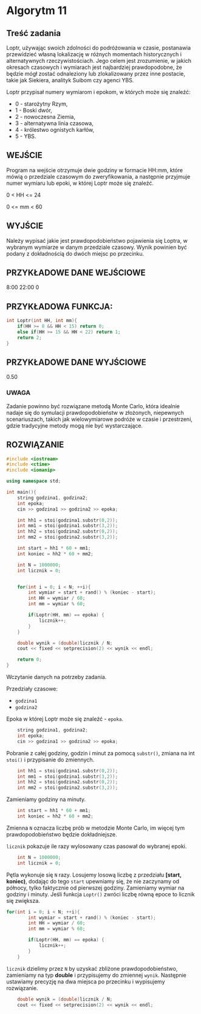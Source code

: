 # Algorytm 11

## Treść zadania


Loptr, używając swoich zdolności do podróżowania w czasie, postanawia przewidzieć własną lokalizację w różnych momentach historycznych i alternatywnych rzeczywistościach. Jego celem jest zrozumienie, w jakich okresach czasowych i wymiarach jest najbardziej prawdopodobne, że będzie mógł zostać odnaleziony lub zlokalizowany przez inne postacie, takie jak Siekiera, analityk Suibom czy agenci YBS.


Loptr przypisał numery wymiarom i epokom, w których może się znaleźć:
- 0 - starożytny Rzym,
- 1 - Boski dwór,
- 2 - nowoczesna Ziemia,
- 3 - alternatywna linia czasowa,
- 4 - królestwo ognistych karłów,
- 5 - YBS.


## WEJŚCIE


Program na wejście otrzymuje dwie godziny w formacie HH:mm, które mówią o przedziale czasowym do zweryfikowania, a następnie przyjmuje numer wymiaru lub epoki, w której Loptr może się znaleźć.


0 < HH <= 24


0 <= mm < 60

## WYJŚCIE


Należy wypisać jakie jest prawdopodobieństwo pojawienia się Loptra, w wybranym wymiarze w danym przedziale czasowy. Wynik powinien być podany z dokładnością do dwóch miejsc po przecinku.


## PRZYKŁADOWE DANE WEJŚCIOWE


8:00
22:00
0


## PRZYKŁADOWA FUNKCJA:
```cpp
int Loptr(int HH, int mm){
	if(HH >= 8 && HH < 15) return 0;
	else if(HH >= 15 && HH < 22) return 1;
	return 2;
}
```

## PRZYKŁADOWE DANE WYJŚCIOWE


0.50


### UWAGA


Zadanie powinno być rozwiązane metodą Monte Carlo, która idealnie nadaje się do symulacji prawdopodobieństw w złożonych, niepewnych scenariuszach, takich jak wielowymiarowe podróże w czasie i przestrzeni, gdzie tradycyjne metody mogą nie być wystarczające.


## ROZWIĄZANIE
```cpp
#include <iostream> 
#include <ctime>
#include <iomanip>

using namespace std;

int main(){
    string godzina1, godzina2;
    int epoka;
    cin >> godzina1 >> godzina2 >> epoka;

    int hh1 = stoi(godzina1.substr(0,2));
    int mm1 = stoi(godzina1.substr(3,2));
    int hh2 = stoi(godzina2.substr(0,2));
    int mm2 = stoi(godzina2.substr(3,2));

    int start = hh1 * 60 + mm1;
    int koniec = hh2 * 60 + mm2;

    int N = 1000000;
    int licznik = 0;


    for(int i = 0; i < N; ++i){
        int wymiar = start + rand() % (koniec - start);
        int HH = wymiar / 60;
        int mm = wymiar % 60;

        if(Loptr(HH, mm) == epoka) {
            licznik++;
        }
    }

    double wynik = (double)licznik / N;
    cout << fixed << setprecision(2) << wynik << endl;

    return 0;
}
```


Wczytanie danych na potrzeby zadania.


Przedziały czasowe:
- `godzina1`
- `godzina2`


Epoka w której Loptr może się znaleźć - `epoka`.
```cpp
    string godzina1, godzina2;
    int epoka;
    cin >> godzina1 >> godzina2 >> epoka;
```

Pobranie z całej godziny, godzin i minut za pomocą `substr()`, zmiana na int `stoi()` i przypisanie do zmiennych.
```cpp
    int hh1 = stoi(godzina1.substr(0,2));
    int mm1 = stoi(godzina1.substr(3,2));
    int hh2 = stoi(godzina2.substr(0,2));
    int mm2 = stoi(godzina2.substr(3,2));
```
Zamieniamy godziny na minuty.
```cpp
    int start = hh1 * 60 + mm1;
    int koniec = hh2 * 60 + mm2;
```
Zmienna `N` oznacza liczbę prób w metodzie Monte Carlo, im więcej tym prawdopodobieństwo będzie dokładniejsze.


`licznik` pokazuje ile razy wylosowany czas pasował do wybranej epoki.
```cpp
    int N = 1000000;
    int licznik = 0;
```
Pętla wykonuje się `N` razy. Losujemy losową liczbę z przedziału **[start, koniec)**, dodając do tego `start` upewniamy się, że nie zaczynamy od północy, tylko faktycznie od pierwszej godziny. Zamieniamy wymiar na godziny i minuty. Jeśli funkcja `Loptr()` zwróci liczbę równą epoce to licznik się zwiększa. 
```cpp
for(int i = 0; i < N; ++i){
        int wymiar = start + rand() % (koniec - start);
        int HH = wymiar / 60;
        int mm = wymiar % 60;

        if(Loptr(HH, mm) == epoka) {
            licznik++;
        }
    }
```
`licznik` dzielimy przez `N` by uzyskać zbliżone prawdopodobieństwo, zamieniamy na typ **double** i przypisujemy do zmiennej `wynik`.
Następnie ustawiamy precyzję na dwa miejsca po przecinku i wypisujemy rozwiązanie.
```cpp
    double wynik = (double)licznik / N;
    cout << fixed << setprecision(2) << wynik << endl;
```
